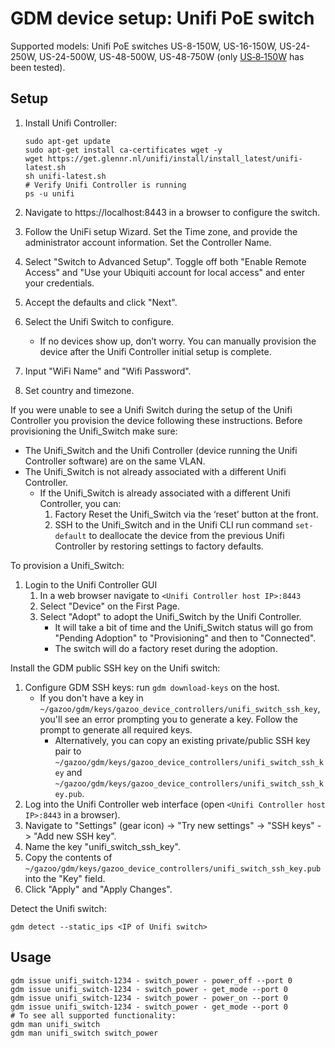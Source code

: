 # GDM device setup: Unifi PoE switch

Supported models: Unifi PoE switches US-8-150W, US-16-150W, US-24-250W,
US-24-500W, US-48-500W, US-48-750W (only
[US‑8‑150W](https://www.ui.com/unifi-switching/unifi-switch-8-150w/) has been
tested).

## Setup

1. Install Unifi Controller:

   ```shell
   sudo apt-get update
   sudo apt-get install ca-certificates wget -y
   wget https://get.glennr.nl/unifi/install/install_latest/unifi-latest.sh
   sh unifi-latest.sh
   # Verify Unifi Controller is running
   ps -u unifi
   ```

2. Navigate to https://localhost:8443 in a browser to configure the switch.
3. Follow the UniFi setup Wizard. Set the Time zone, and provide the
   administrator account information. Set the Controller Name.
4. Select "Switch to Advanced Setup". Toggle off both "Enable Remote Access" and
   "Use your Ubiquiti account for local access" and enter your credentials.
5. Accept the defaults and click "Next".
6. Select the Unifi Switch to configure.
   * If no devices show up, don’t worry. You can manually provision the device
     after the Unifi Controller initial setup is complete.
7. Input "WiFi Name" and "Wifi Password".
8. Set country and timezone.

If you were unable to see a Unifi Switch during the setup of the Unifi
Controller you provision the device following these instructions. Before
provisioning the Unifi_Switch make sure:
* The Unifi_Switch and the Unifi Controller (device running the Unifi Controller
  software) are on the same VLAN.
* The Unifi_Switch is not already associated with a different Unifi Controller.
  * If the Unifi_Switch is already associated with a different Unifi Controller,
    you can:
    1. Factory Reset the Unifi_Switch via the ‘reset’ button at the front.
    2. SSH to the Unifi_Switch and in the Unifi CLI run command `set-default` to
       deallocate the device from the previous Unifi Controller by restoring
       settings to factory defaults.

To provision a Unifi_Switch:
1. Login to the Unifi Controller GUI
   1. In a web browser navigate to `<Unifi Controller host IP>:8443`
   2. Select "Device" on the First Page.
   3. Select "Adopt" to adopt the Unifi_Switch by the Unifi Controller.
      * It will take a bit of time and the Unifi_Switch status will go from
        "Pending Adoption" to "Provisioning" and then to "Connected".
      * The switch will do a factory reset during the adoption.

Install the GDM public SSH key on the Unifi switch:

1.  Configure GDM SSH keys: run `gdm download-keys` on the host.
    *   If you don't have a key in
        `~/gazoo/gdm/keys/gazoo_device_controllers/unifi_switch_ssh_key`, you'll
        see an error prompting you to generate a key. Follow the prompt to
        generate all required keys.
        *   Alternatively, you can copy an existing private/public SSH key pair
            to `~/gazoo/gdm/keys/gazoo_device_controllers/unifi_switch_ssh_key`
            and
            `~/gazoo/gdm/keys/gazoo_device_controllers/unifi_switch_ssh_key.pub`.
2.  Log into the Unifi Controller web interface (open `<Unifi Controller host
    IP>:8443` in a browser).
3.  Navigate to "Settings" (gear icon) -> "Try new settings" -> "SSH keys" ->
    "Add new SSH key".
4.  Name the key "unifi_switch_ssh_key".
5.  Copy the contents of
    `~/gazoo/gdm/keys/gazoo_device_controllers/unifi_switch_ssh_key.pub` into
    the "Key" field.
6.  Click "Apply" and "Apply Changes".

Detect the Unifi switch:

```shell
gdm detect --static_ips <IP of Unifi switch>
```

## Usage

```shell
gdm issue unifi_switch-1234 - switch_power - power_off --port 0
gdm issue unifi_switch-1234 - switch_power - get_mode --port 0
gdm issue unifi_switch-1234 - switch_power - power_on --port 0
gdm issue unifi_switch-1234 - switch_power - get_mode --port 0
# To see all supported functionality:
gdm man unifi_switch
gdm man unifi_switch switch_power
```
